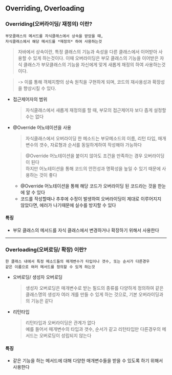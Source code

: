 ## Overriding, Overloading

### Overriding(오버라이딩/ 재정의) 이란?

```
부모클래스의 메서드를 자식클래스에서 상속을 받았을 때,
자식클래스에서 해당 메서드를 *재정의* 하여 사용하는것
```

> 자바에서 상속이란, 특정 클래스의 기능과 속성을 다른 클래스에서 이어받아 사용할 수 있게 하는것이다. 이때 오버라이딩은 부모 클래스의 기능을 이어받은 자식 클래스가 부모클래스의 기능을 자신에게 맞게 새롭게 재정의 하여 사용하는것이다.

> -> 이를 통해 객체지향의 상속 원칙을 구현하게 되며, 코드의 재사용성과 확장성을 향상시킬 수 있다.

- 접근제어자의 범위

  > 자식클래스에서 새롭게 재정의를 할 때, 부모의 접근제어자 보다 좁게 설정할 수는 없다

- @Override 어노테이션을 사용

  > 자식클래스에서 오버라이딩 한 메소드는 부모메소드의 이름, 리턴 타입, 매개변수의 갯수, 자료형과 순서를 동일하게하여 작성해야 가능하다

  > @Override 어노테이션을 붙이지 않아도 조건을 만족하는 경우 오버라이딩이 된다  
  > 하지만 어노테이션을 통해 코드의 안전성과 명확성을 높일 수 있기 때문에 사용하는 것이 좋다

  - @Override 어노테이션을 통해 해당 코드가 오버라이딩 된 코드라는 것을 한눈에 알 수 있다
  - 코드를 작성할때나 추후에 수정이 발생하여 오버라이딩이 제대로 이루어지지 않았다면, 에러가 나기때문에 실수를 방지할 수 있다

#### 특징

- 부모 클래스의 메서드를 자식 클래스에서 변경하거나 확장하기 위해서 사용한다

---

### Overloading(오버로딩/ 확장) 이란?

```
한 클래스 내에서 특정 메소드들의 매개변수가 타입이나 갯수, 또는 순서가 다른경우
같은 이름으로 여러 메서드를 정의할 수 있게 하는것
```

- 오버로딩/ 생성자 오버로딩

  > 생성자 오버로딩은 매개변수로 받는 필드의 종류를 다양하게 정의하여 같은 클래스명의 생성자 여러 개를 만들 수 있게 하는 것으로, 기본 오버라이딩과의 기능은 같다

- 리턴타입
  > 리턴타입과 오버라이딩은 관계가 없다  
  > 예를 들어서 매개변수의 타입과 갯수, 순서가 같고 리턴타입만 다른경우의 메서드는 오버로딩이 성립되지 않는다

#### 특징

- 같은 기능을 하는 메서드에 대해 다양한 매개변수들을 받을 수 있도록 하기 위해서 사용한다
